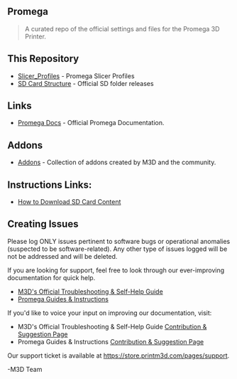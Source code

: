 
## Promega

> A curated repo of the official settings and files for the Promega 3D Printer.

## This Repository

* [Slicer_Profiles](https://github.com/PrintM3D/Promega/tree/devel/Slicer_Profiles) - Promega Slicer Profiles
* [SD Card Structure](https://github.com/PrintM3D/Promega/tree/devel/SD%20Card%20Structure) - Official SD folder releases

## Links
* [Promega Docs](http://promega.printm3d.com) - Official Promega Documentation. 

## Addons
* [Addons](https://github.com/PrintM3D/Promega/tree/devel/addons) - Collection of addons created by M3D and the community.

## Instructions Links:
* [How to Download SD Card Content](https://promega.printm3d.com/getting-started/updating-sd-card-structure)

## Creating Issues 
Please log ONLY issues pertinent to software bugs or operational anomalies (suspected to be software-related).
Any other type of issues logged will be not be addressed and will be deleted.

If you are looking for support, feel free to look through our ever-improving documentation for quick help. 

- [M3D's Official Troubleshooting & Self-Help Guide](https://coda.io/d/M3D-Official-Troubleshooting-Self-Help-Guide_dzE73kMbIAL/Introduction_sucuq#_lulpw)
- [Promega Guides & Instructions](https://promega.printm3d.com/)

If you'd like to voice your input on improving our documentation, visit: 
- M3D's Official Troubleshooting & Self-Help Guide [Contribution & Suggestion Page](https://coda.io/d/M3D-Official-Troubleshooting-Self-Help-Guide_dzE73kMbIAL/Coda-Edits-Requests-Form_suKF6#_luq0Y)
- Promega Guides & Instructions [Contribution & Suggestion Page](https://promega.printm3d.com/#contributing)

Our support ticket is available at https://store.printm3d.com/pages/support.

-M3D Team
